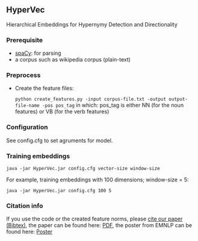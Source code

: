 ## HyperVec
Hierarchical Embeddings for Hypernymy Detection and Directionality

### Prerequisite
  - [spaCy](https://spacy.io): for parsing
  - a corpus such as wikipedia corpus (plain-text)

### Preprocess
 - Create the feature files:
 
    ```python create_features.py -input corpus-file.txt -output output-file-name -pos pos_tag```
    in which: pos_tag is either NN (for the noun features) or VB (for the verb features)     

### Configuration
See config.cfg to set agruments for model.

### Training embeddings
  ```java -jar HyperVec.jar config.cfg vector-size window-size```
  
  For example, training embeddings with 100 dimensions; window-size = 5:

  ```java -jar HyperVec.jar config.cfg 100 5```

### Citation info
If you use the code or the created feature norms, please [cite our paper (Bibtex)](http://www2.ims.uni-stuttgart.de/bibliographie/entry/2811b00e1bbd503adf28648ddb737132dc67a091/), the paper can be found here: [PDF](http://www.aclweb.org/anthology/D17-1022), the poster from EMNLP can be found here: [Poster](http://www.ims.uni-stuttgart.de/institut/mitarbeiter/koepermn/publications/poster_EMNLP2017.pdf)
